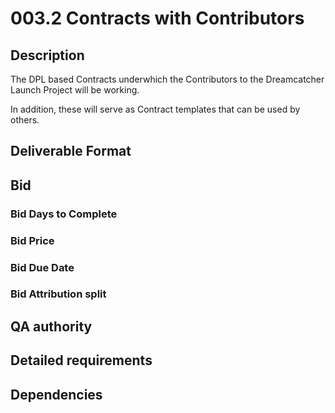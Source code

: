 # 003.2 Contracts with Contributors

## Description

The DPL based Contracts underwhich the Contributors to the Dreamcatcher Launch Project will be working.  

In addition, these will serve as Contract templates that can be used by others.

## Deliverable Format

## Bid 

### Bid Days to Complete

### Bid Price

### Bid Due Date

### Bid Attribution split

## QA authority

## Detailed requirements

## Dependencies
